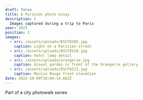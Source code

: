 ```yaml
---
draft: false
title: A Parisien photo essay
description: |
  Images captured during a trip to Paris
year: 2023
position: 2
images:
  - src: /assets/uploads/DSCF8205.jpg
    caption: Light on a Parisien street
  - src: /assets/uploads/DSCF8150.jpg
    caption: Hotel lamp detail
  - src: /assets/uploads/orangerie.jpg
    caption: Gravel garden in front of the Orangerie gallery
  - src: /assets/uploads/DSCF8213.jpg
    caption: Moulin Rouge front elevation
date: 2023-10-09T18:04:14.662Z
---
```

Part of a city photowalk series
